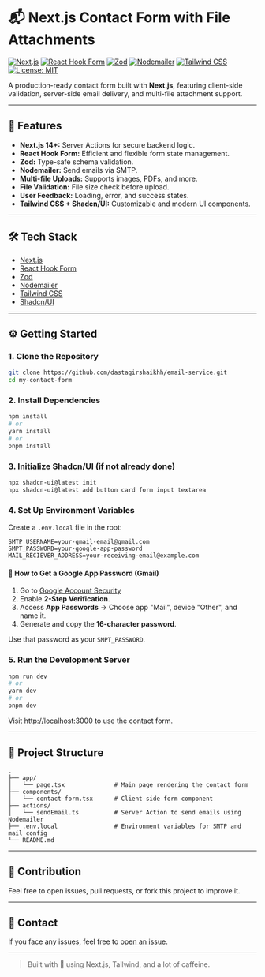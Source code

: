 # 📬 Next.js Contact Form with File Attachments

[![Next.js](https://img.shields.io/badge/Next.js-14+-black?logo=next.js)](https://nextjs.org/)
[![React Hook Form](https://img.shields.io/badge/React--Hook--Form-v7-blue?logo=react)](https://react-hook-form.com/)
[![Zod](https://img.shields.io/badge/Zod-Schema%20Validation-purple)](https://zod.dev/)
[![Nodemailer](https://img.shields.io/badge/Nodemailer-Email-green)](https://nodemailer.com/)
[![Tailwind CSS](https://img.shields.io/badge/Tailwind_CSS-Framework-38b2ac?logo=tailwind-css)](https://tailwindcss.com/)
[![License: MIT](https://img.shields.io/badge/License-MIT-yellow.svg)](LICENSE)

A production-ready contact form built with **Next.js**, featuring client-side validation, server-side email delivery, and multi-file attachment support.

---

## 🚀 Features

- **Next.js 14+:** Server Actions for secure backend logic.
- **React Hook Form:** Efficient and flexible form state management.
- **Zod:** Type-safe schema validation.
- **Nodemailer:** Send emails via SMTP.
- **Multi-file Uploads:** Supports images, PDFs, and more.
- **File Validation:** File size check before upload.
- **User Feedback:** Loading, error, and success states.
- **Tailwind CSS + Shadcn/UI:** Customizable and modern UI components.

---

## 🛠️ Tech Stack

- [Next.js](https://nextjs.org/)
- [React Hook Form](https://react-hook-form.com/)
- [Zod](https://zod.dev/)
- [Nodemailer](https://nodemailer.com/)
- [Tailwind CSS](https://tailwindcss.com/)
- [Shadcn/UI](https://ui.shadcn.com/)

---

## ⚙️ Getting Started

### 1. Clone the Repository

```bash
git clone https://github.com/dastagirshaikhh/email-service.git
cd my-contact-form
````

### 2. Install Dependencies

```bash
npm install
# or
yarn install
# or
pnpm install
```

### 3. Initialize Shadcn/UI (if not already done)

```bash
npx shadcn-ui@latest init
npx shadcn-ui@latest add button card form input textarea
```

### 4. Set Up Environment Variables

Create a `.env.local` file in the root:

```env
SMTP_USERNAME=your-gmail-email@gmail.com
SMPT_PASSWORD=your-google-app-password
MAIL_RECIEVER_ADDRESS=your-receiving-email@example.com
```

#### 🔐 How to Get a Google App Password (Gmail)

1. Go to [Google Account Security](https://myaccount.google.com/security)
2. Enable **2-Step Verification**.
3. Access **App Passwords** → Choose app "Mail", device "Other", and name it.
4. Generate and copy the **16-character password**.

Use that password as your `SMPT_PASSWORD`.

### 5. Run the Development Server

```bash
npm run dev
# or
yarn dev
# or
pnpm dev
```

Visit [http://localhost:3000](http://localhost:3000) to use the contact form.

---

## 📁 Project Structure

```
.
├── app/
│   └── page.tsx              # Main page rendering the contact form
├── components/
│   └── contact-form.tsx      # Client-side form component
├── actions/
│   └── sendEmail.ts          # Server Action to send emails using Nodemailer
├── .env.local                # Environment variables for SMTP and mail config
└── README.md
```

---

## 🙌 Contribution

Feel free to open issues, pull requests, or fork this project to improve it.

---

## 💌 Contact

If you face any issues, feel free to [open an issue](https://github.com/dastagirshaikhh/email-service/issues).

---

> Built with 💖 using Next.js, Tailwind, and a lot of caffeine.
